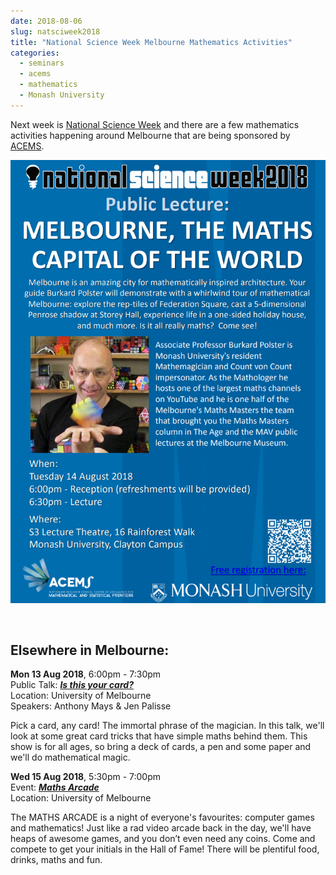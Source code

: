 ```yaml
---
date: 2018-08-06
slug: natsciweek2018
title: "National Science Week Melbourne Mathematics Activities"
categories:
  - seminars
  - acems
  - mathematics
  - Monash University
---
```


Next week is [National Science Week](https://www.scienceweek.net.au/) and there are a few mathematics activities happening around Melbourne that are being sponsored by [ACEMS](https://acems.org.au).

[![](/img/PolsterLecture2018.png)](https://www.eventbrite.com/e/melbourne-the-maths-captial-of-the-world-tickets-48783867862)

&nbsp;

## Elsewhere in Melbourne:

**Mon 13 Aug 2018**, 6:00pm - 7:30pm<br>
Public Talk: **[*Is this your card?*](https://festival.science.unimelb.edu.au/home/2018-program/is-this-your-card)**<br>
Location: University of Melbourne<br>
Speakers: Anthony Mays & Jen Palisse

Pick a card, any card! The immortal phrase of the magician. In this talk, we'll look at some great card tricks that have simple maths behind them. This show is for all ages, so bring a deck of cards, a pen and some paper and we'll do mathematical magic.


**Wed 15 Aug 2018**, 5:30pm - 7:00pm<br>
Event: **[*Maths Arcade*](https://festival.science.unimelb.edu.au/home/2018-program/maths-arcade)**<br>
Location: University of Melbourne

The MATHS ARCADE is a night of everyone's favourites: computer games and mathematics! Just like a rad video arcade back in the day, we'll have heaps of awesome games, and you don’t even need any coins. Come and compete to get your initials in the Hall of Fame! There will be plentiful food, drinks, maths and fun.


